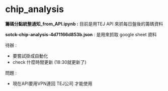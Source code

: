 # chip_analysis

**籌碼分點統整通知_from_API.ipynb :**
目前是用TEJ API 來抓每日盤後的籌碼資料

**sotck-chip-analysis-4d71166d853b.json** : 是用來抓取 google sheet 資料

待辦 : 
- 要嘗試掛成自動化
- check 什麼時間更新 (18:30就更新了)

問題 :
- 現在API要用VPN連回 TEJ公司 才能使用
